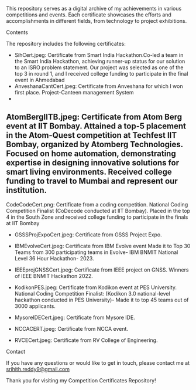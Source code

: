 


This repository serves as a digital archive of my achievements in various competitions and events. Each certificate showcases the efforts and accomplishments in different fields, from technology to project exhibitions.

Contents

The repository includes the following certificates:
- SihCert.jpeg: Certificate from Smart India Hackathon.Co-led a team in the Smart India Hackathon, achieving runner-up status for our solution to an ISRO problem statement. Our project was selected as one of the top 3 in round 1, and I received college funding to participate in the final event in Ahmedabad
- AnveshanaCantCert.jpeg: 
Certificate from Anveshana for which I won first place. Project-Canteen management
System
- 
AtomBergIITB.jpeg: Certificate from Atom Berg event at IIT Bombay.
Attained a top-5 placement in the Atom-Quest competition at Techfest IIT Bombay, organized by Atomberg Technologies. Focused on home automation, demonstrating expertise in designing innovative solutions for smart living environments. Received college funding to travel to Mumbai and represent our institution.
-
 CodeCodeCert.png: Certificate from a coding competition.
National Coding Competition Finalist (CoDecode conducted at IIT Bombay). Placed in the top 4 in the South Zone and received college funding to participate in the finals at IIT Bombay

- GSSSProjExpoCert.jpeg: Certificate from GSSS Project Expo.


- IBMEvolveCert.jpeg: Certificate from IBM Evolve event
Made it to Top 30 Teams from 300 participating teams in Evolve- IBM BNMIT National Level 36 Hour Hackathon- 2023.

- IEEEprojGNSSCert.jpeg: Certificate from IEEE project on GNSS.
Winners of IEEE BNMIT Hackathon 2022.

- KodikonPES.jpeg: Certificate from Kodikon event at PES University.
National Coding Competition Finalist: (Kodikon 3.0 national-level hackathon conducted in PES University)- Made it to top 45 teams out of 3000 applicants.

- MysoreIDECert.jpeg: Certificate from Mysore IDE.

- NCCACERT.jpeg: Certificate from NCCA event.

- RVCECert.jpeg: Certificate from RV College of Engineering.



Contact

If you have any questions or would like to get in touch, please contact me at srihith.reddy9@gmail.com

Thank you for visiting my Competition Certificates Repository!


